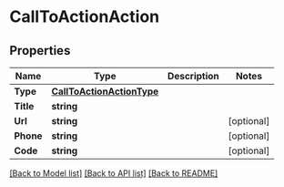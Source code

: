 # CallToActionAction

## Properties

Name | Type | Description | Notes
------------ | ------------- | ------------- | -------------
**Type** | [**CallToActionActionType**](CallToActionActionType.md) |  |
**Title** | **string** |  |
**Url** | **string** |  |[optional] 
**Phone** | **string** |  |[optional] 
**Code** | **string** |  |[optional] 

[[Back to Model list]](../README.md#documentation-for-models) [[Back to API list]](../README.md#documentation-for-api-endpoints) [[Back to README]](../README.md)



